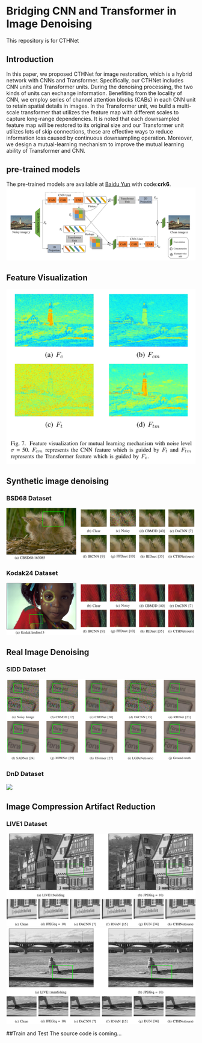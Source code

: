 # Bridging CNN and Transformer in Image Denoising
This repository is for CTHNet
## Introduction
In this paper, we proposed CTHNet for image restoration, which is a hybrid network with CNNs and Transformer. Specifically, our CTHNet includes CNN units and Transformer units. During the denoising processing, the two kinds of units can exchange information. Benefiting from the locality of CNN, we employ series of channel attention blocks (CABs) in each CNN unit to retain spatial
details in images. In the Transformer unit, we build a multi-scale transformer that utilizes the feature map with different scales to capture long-range dependencies. It is noted that each
downsampled feature map will be restored to its original size and our Transformer unit utilizes lots of skip connections,
these are effective ways to reduce information loss caused by
continuous downsampling operation. Moreover, we design a
mutual-learning mechanism to improve the mutual learning
ability of Transformer and CNN.

## pre-trained models
The pre-trained models are available at [Baidu Yun](https://pan.baidu.com/s/1WoUUWjhU8SsncEAB5AGGSw) with code:**crk6**.
![](img/frame.png)

## Feature Visualization
![](img/vis_ml.png)

## Synthetic image denoising
### BSD68 Dataset
![](img/sys1.png)
### Kodak24 Dataset
![](img/sys2.png)

## Real Image Denoising
### SIDD Dataset
![](img/real1.png)
### DnD Dataset
![](img/real2.png)

## Image Compression Artifact Reduction
### LIVE1 Dataset
![](img/car1.png)
![](img/car2.png)

##Train and Test
The source code is coming...
